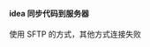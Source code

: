 #### idea 同步代码到服务器

使用 SFTP 的方式，其他方式连接失败

[](https://blog.csdn.net/banana1006034246/article/details/81534975)